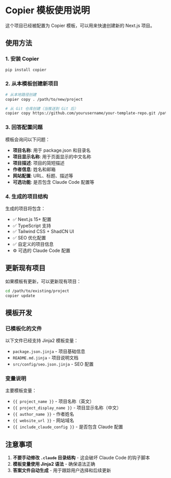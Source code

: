 # Copier 模板使用说明

这个项目已经被配置为 Copier 模板，可以用来快速创建新的 Next.js 项目。

## 使用方法

### 1. 安装 Copier

```bash
pip install copier
```

### 2. 从本模板创建新项目

```bash
# 从本地路径创建
copier copy . /path/to/new/project

# 从 Git 仓库创建（当推送到 Git 后）
copier copy https://github.com/yourusername/your-template-repo.git /path/to/new/project
```

### 3. 回答配置问题

模板会询问以下问题：

- **项目名称**: 用于 package.json 和目录名
- **项目显示名称**: 用于页面显示的中文名称  
- **项目描述**: 项目的简短描述
- **作者信息**: 姓名和邮箱
- **网站配置**: URL、标题、描述等
- **可选功能**: 是否包含 Claude Code 配置等

### 4. 生成的项目结构

生成的项目将包含：
- ✅ Next.js 15+ 配置
- ✅ TypeScript 支持
- ✅ Tailwind CSS + ShadCN UI
- ✅ SEO 优化配置
- ✅ 自定义的项目信息
- ⚙️ 可选的 Claude Code 配置

## 更新现有项目

如果模板有更新，可以更新现有项目：

```bash
cd /path/to/existing/project
copier update
```

## 模板开发

### 已模板化的文件

以下文件已经支持 Jinja2 模板变量：
- `package.json.jinja` - 项目基础信息
- `README.md.jinja` - 项目说明文档  
- `src/config/seo.json.jinja` - SEO 配置

### 变量说明

主要模板变量：
- `{{ project_name }}` - 项目名称（英文）
- `{{ project_display_name }}` - 项目显示名称（中文）
- `{{ author_name }}` - 作者姓名
- `{{ website_url }}` - 网站域名
- `{{ include_claude_config }}` - 是否包含 Claude 配置

## 注意事项

1. **不要手动修改 `.claude` 目录结构** - 这会破坏 Claude Code 的钩子脚本
2. **模板变量使用 Jinja2 语法** - 确保语法正确
3. **答案文件自动生成** - 用于跟踪用户选择和后续更新